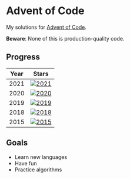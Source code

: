 # Advent of Code

My solutions for [Advent of Code](https://adventofcode.com/).

**Beware**: None of this is production-quality code.

## Progress

| Year | Stars |
| ---  | --- |
| 2021 | [![2021](https://img.shields.io/badge/stars%20⭐-50-yellow)](https://adventofcode.com/2021/stats) |
| 2020 | [![2020](https://img.shields.io/badge/stars%20⭐-50-yellow)](https://adventofcode.com/2020/stats) |
| 2019 | [![2019](https://img.shields.io/badge/stars%20⭐-50-yellow)](https://adventofcode.com/2019/stats) |
| 2018 | [![2018](https://img.shields.io/badge/stars%20⭐-24-yellow)](https://adventofcode.com/2018/stats) |
| 2015 | [![2015](https://img.shields.io/badge/stars%20⭐-48-yellow)](https://adventofcode.com/2015/stats) |

## Goals

* Learn new languages
* Have fun
* Practice algorithms

